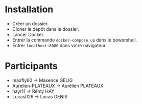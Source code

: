 # Installation
  - Créer un dossier.
  - Cloner le dépôt dans le dossier.
  - Lancer Docker.
  - Entrer la commande ``docker-compose up`` dans le powershell.
  - Entrer ``localhost:8080`` dans votre navigateur.
  
  # Participants
  
  - maxfly60 -> Maxence GELIG
  - Aurelien-PLATEAUX -> Aurélien PLATEAUX
  - hayr11 -> Rémy HAY
  - Lucas026 -> Lucas DENIS
